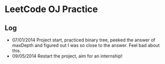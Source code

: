 # LeetCode OJ Practice

## Log
* 07/01/2014 Project start, practiced binary tree, peeked the answer of maxDepth and figured out I was so close to the answer. Feel bad about this.
* 09/05/2014 Restart the project, aim for an internship!